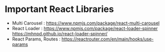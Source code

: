 # Important React Libraries
- Multi Carousel :  https://www.npmjs.com/package/react-multi-carousel
- React Loader : https://www.npmjs.com/package/react-loader-spinner   https://mhnpd.github.io/react-loader-spinner/
- React Params, Routes : https://reactrouter.com/en/main/hooks/use-params
